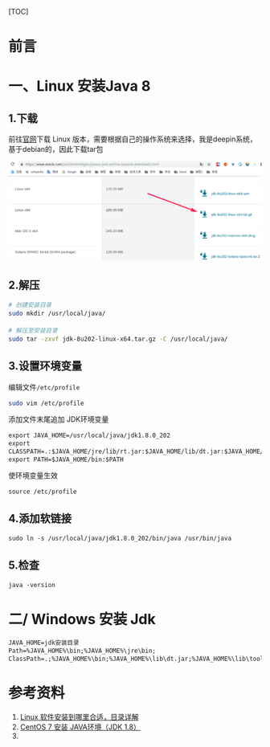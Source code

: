 [TOC]







# 前言





# 一、Linux 安装Java 8

## 1.下载

前往[官网](https://www.oracle.com/java/technologies/javase-java-archive-javase8-downloads.html)下载 Linux 版本，需要根据自己的操作系统来选择，我是deepin系统，基于debian的，因此下载tar包



![1567941026153](images/1567941026153.png)



## 2.解压

```bash
# 创建安装目录
sudo mkdir /usr/local/java/

# 解压至安装目录
sudo tar -zxvf jdk-8u202-linux-x64.tar.gz -C /usr/local/java/
```



## 3.设置环境变量

编辑文件`/etc/profile`

```bash
sudo vim /etc/profile
```

添加文件末尾追加 JDK环境变量

```properties
export JAVA_HOME=/usr/local/java/jdk1.8.0_202
export CLASSPATH=.:$JAVA_HOME/jre/lib/rt.jar:$JAVA_HOME/lib/dt.jar:$JAVA_HOME/lib/tools.jar
export PATH=$JAVA_HOME/bin:$PATH
```

使环境变量生效

```
source /etc/profile
```



## 4.添加软链接

```
sudo ln -s /usr/local/java/jdk1.8.0_202/bin/java /usr/bin/java
```



## 5.检查

```
java -version
```







# 二/ Windows 安装 Jdk

```
JAVA_HOME=jdk安装目录
Path=%JAVA_HOME%\bin;%JAVA_HOME%\jre\bin;
ClassPath=.;%JAVA_HOME%\bin;%JAVA_HOME%\lib\dt.jar;%JAVA_HOME%\lib\tools.jar
```









# 参考资料

1. [Linux 软件安装到哪里合适，目录详解](https://blog.csdn.net/qq_15766181/article/details/80755786)
2. [CentOS 7 安装 JAVA环境（JDK 1.8）](https://www.cnblogs.com/stulzq/p/9286878.html)
3. 

